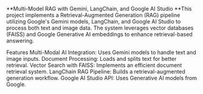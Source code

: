 **Multi-Model RAG with Gemini, LangChain, and Google AI Studio
**This project implements a Retrieval-Augmented Generation (RAG) pipeline utilizing Google's Gemini models, LangChain, and Google AI Studio to process both text and image data. The system leverages vector databases (FAISS) and Google Generative AI embeddings to enhance retrieval-based answering.

Features
Multi-Modal AI Integration: Uses Gemini models to handle text and image inputs.
Document Processing: Loads and splits text for better retrieval.
Vector Search with FAISS: Implements an efficient document retrieval system.
LangChain RAG Pipeline: Builds a retrieval-augmented generation workflow.
Google AI Studio API: Uses Generative AI models from Google.
